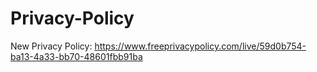 # Privacy-Policy
New Privacy Policy:
https://www.freeprivacypolicy.com/live/59d0b754-ba13-4a33-bb70-48601fbb91ba
